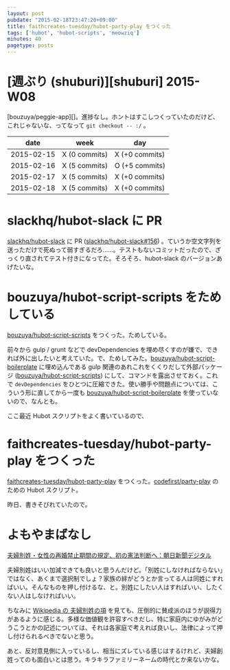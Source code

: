 ```yaml
---
layout: post
pubdate: "2015-02-18T23:47:20+09:00"
title: faithcreates-tuesday/hubot-party-play をつくった
tags: ['hubot', 'hubot-scripts', 'meowziq']
minutes: 40
pagetype: posts
---
```

# [週ぶり (shuburi)][shuburi] 2015-W08

[bouzuya/peggie-app][]。進捗なし。ホントはすこしつくっていたのだけど、これじゃないな、ってなって `git checkout -- :/` 。

date       | week           | day
-----------|----------------|-----------------
2015-02-15 | X (0 commits)  | X (+0 commits)
2015-02-16 | X (5 commits)  | O (+5 commits)
2015-02-17 | X (5 commits)  | X (+0 commits)
2015-02-18 | X (5 commits)  | X (+0 commits)

# slackhq/hubot-slack に PR

[slackhq/hubot-slack][] に PR ([slackhq/hubot-slack#156][]) 。ていうか空文字列を送っただけで死ぬって弱すぎるだろ……。テストもないコミットだったので、ざっくり直されてテスト付きになってた。そろそろ、hubot-slack のバージョンあげたいな。

# bouzuya/hubot-script-scripts をためしている

[bouzuya/hubot-script-scripts][] をつくった。ためしている。

前々から gulp / grunt などで devDependencies を埋め尽くすのが嫌で、できれば外に出したいと考えていた。で、ためしてみた。[bouzuya/hubot-script-boilerplate][] に埋め込んである gulp 関連のあれこれをくくりだして外部パッケージ ([bouzuya/hubot-script-scripts][]) にして、コマンドを露出させておく。これで `devDependencies` をひとつに圧縮できた。使い勝手や問題点については、こういう形に直してから一度も [bouzuya/hubot-script-boilerplate][] を使っていないので、なんとも。

ここ最近 Hubot スクリプトをよく書いているので、

# faithcreates-tuesday/hubot-party-play をつくった

[faithcreates-tuesday/hubot-party-play][] をつくった。[codefirst/party-play][] のための Hubot スクリプト。

昨日、書きそびれていたので。

# よもやまばなし

[夫婦別姓・女性の再婚禁止期間の規定、初の憲法判断へ：朝日新聞デジタル](http://b.hatena.ne.jp/entry/242028122/comment/bouzuya)

夫婦別姓はいい加減できても良いと思うんだけど。「別姓にしなければならない」ではなく、あくまで選択制でしょ？家族の絆がどうとか言ってる人は同姓にすればいい。そんなものを押し付けるな、と。別姓にしたい人はすればいい、したくない人はしなければいい。

ちなみに [Wikipedia の 夫婦別姓の項](http://ja.wikipedia.org/wiki/%E5%A4%AB%E5%A9%A6%E5%88%A5%E5%A7%93) を見ても、圧倒的に賛成派のほうが説得力があるように感じる。多様な価値観を許容すべきだし、特に家庭内にゆがみがどうこうとかの記述については、それは各家庭で考えれば良いし、法律によって押し付けられるべきでないと思う。

あと、反対意見側に入っているし、相当にズレている感じはするけれど、夫婦創姓ってのも面白いとは思う。キラキラファミリーネームの時代とか来ないかな。


[bouzuya/hubot-script-boilerplate]: https://github.com/bouzuya/hubot-script-boilerplate
[bouzuya/hubot-script-scripts]: https://github.com/bouzuya/hubot-script-scripts
[codefirst/party-play]: https://github.com/codefirst/party-play
[faithcreates-tuesday/hubot-party-play]: https://github.com/faithcreates-tuesday/hubot-party-play
[slackhq/hubot-slack]: https://github.com/slackhq/hubot-slack
[slackhq/hubot-slack#156]: https://github.com/slackhq/hubot-slack/pull/156
